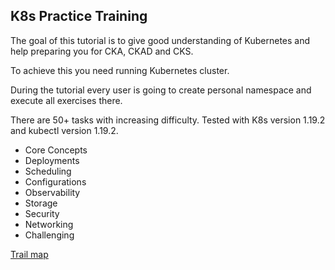 ## K8s Practice Training

The goal of this tutorial is to give good understanding of Kubernetes and help preparing you for CKA, CKAD and CKS.

To achieve this you need running Kubernetes cluster.

During the tutorial every user is going to create personal namespace and execute all exercises there.

There are 50+ tasks with increasing difficulty. Tested with K8s version 1.19.2 and kubectl version 1.19.2.

 - Core Concepts
 - Deployments
 - Scheduling
 - Configurations
 - Observability
 - Storage
 - Security
 - Networking
 - Challenging

[Trail map](https://github.com/StenlyTU/K8s-training-official)